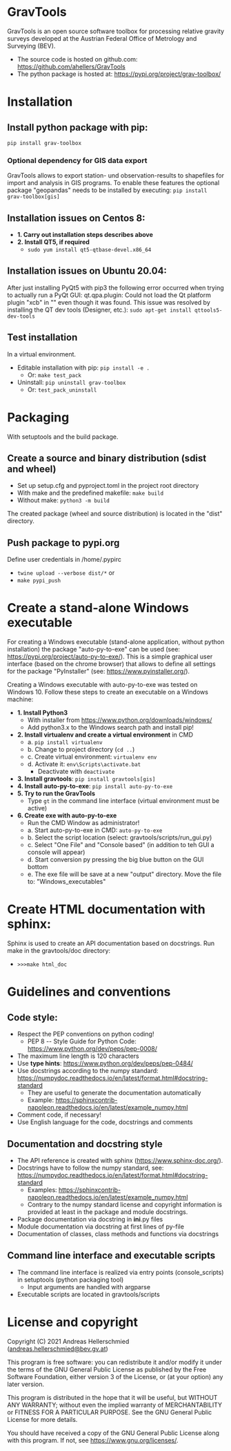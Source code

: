# GravTools
GravTools is an open source software toolbox for processing relative gravity surveys developed at the Austrian
Federal Office of Metrology and Surveying (BEV).  

 - The source code is hosted on github.com: https://github.com/ahellers/GravTools
 - The python package is hosted at: https://pypi.org/project/grav-toolbox/

# Installation

## Install python package with pip:
`pip install grav-toolbox`

### Optional dependency for GIS data export
GravTools allows to export station- und observation-results to shapefiles for import and analysis in GIS programs.
To enable these features the optional package "geopandas" needs to be installed by executing:
`pip install grav-toolbox[gis]`
 
## Installation issues on Centos 8:
* **1. Carry out installation steps describes above** 
* **2. Install QT5, if required**
  * `sudo yum install qt5-qtbase-devel.x86_64`
  
## Installation issues on Ubuntu 20.04:
After just installing PyQt5 with pip3 the following error occurred when trying to actually run a PyQt GUI: qt.qpa.plugin: Could not load the Qt platform plugin "xcb" in "" even though it was found.
This issue was resolved by installing the QT dev tools (Designer, etc.): 
`sudo apt-get install qttools5-dev-tools`

## Test installation
In a virtual environment.

* Editable installation with pip: `pip install -e .`
  * Or: `make test_pack`
* Uninstall: `pip uninstall grav-toolbox`
  * Or: `test_pack_uninstall`

# Packaging
With setuptools and the build package.

## Create a source and binary distribution (sdist and wheel)
* Set up setup.cfg and pyproject.toml in the project root directory
* With make and the predefined makefile: `make build`
* Without make: `python3 -m build`

The created package (wheel and source distribution) is located in the "dist" directory.

## Push package to pypi.org
Define user credentials in /home/.pypirc

* `twine upload --verbose dist/*` or
* `make pypi_push`


# Create a stand-alone Windows executable
For creating a Windows executable (stand-alone application, without python installation) the 
package "auto-py-to-exe" can be used (see: https://pypi.org/project/auto-py-to-exe/). This is a 
simple graphical user interface (based on the chrome browser) that allows to define all settings 
for the package "PyInstaller" (see: https://www.pyinstaller.org/). 

Creating a Windows executable with auto-py-to-exe was tested on Windows 10. 
Follow these steps to create an executable on a Windows machine:
* **1. Install Python3**
  * With installer from https://www.python.org/downloads/windows/
  * Add python3.x to the Windows search path and install pip!
* **2. Install virtualenv and create a virtual environment** in CMD
  * a. `pip install virtualenv`
  * b. Change to project directory (`cd ..`)
  * c. Create virtual environment: `virtualenv env`
  * d. Activate it: `env\Scripts\activate.bat`
    * Deactivate with `deactivate`
* **3. Install gravtools**: `pip install gravtools[gis]`
* **4. Install auto-py-to-exe**: `pip install auto-py-to-exe`
* **5. Try to run the GravTools**
  * Type `gt` in the command line interface (virtual environment must be active)
* **6. Create exe with auto-py-to-exe**
  * Run the CMD Window as administrator!
  * a. Start auto-py-to-exe in CMD: `auto-py-to-exe`
  * b. Select the script location (select: gravtools/scripts/run_gui.py)
  * c. Select "One File" and "Console based" (in addition to teh GUI a console will appear)
  * d. Start conversion py pressing the big blue button on the GUI bottom
  * e. The exe file will be save at a new "output" directory. Move the file to: "Windows_executables"

# Create HTML documentation with sphinx:
Sphinx is used to create an API documentation based on docstrings. Run make in the gravtools/doc directory: 
* `>>>make html_doc`

# Guidelines and conventions

## Code style:
* Respect the PEP conventions on python coding!
  * PEP 8 -- Style Guide for Python Code: https://www.python.org/dev/peps/pep-0008/
* The maximum line length is 120 characters
* Use **type hints**: https://www.python.org/dev/peps/pep-0484/
* Use docstrings according to the numpy standard: https://numpydoc.readthedocs.io/en/latest/format.html#docstring-standard
  * They are useful to generate the documentation automatically
  * Example: https://sphinxcontrib-napoleon.readthedocs.io/en/latest/example_numpy.html
* Comment code, if necessary!
* Use English language for the code, docstrings and comments

## Documentation and docstring style
* The API reference is created with sphinx (https://www.sphinx-doc.org/).
* Docstrings have to follow the numpy standard, see: https://numpydoc.readthedocs.io/en/latest/format.html#docstring-standard
  * Examples: https://sphinxcontrib-napoleon.readthedocs.io/en/latest/example_numpy.html
  * Contrary to the numpy standard license and copyright information is provided at least in the package and module docstrings.
* Package documentation via docstring in __ini__.py files
* Module documentation via docstring at first lines of py-file
* Documentation of classes, class methods and functions via docstrings
  
## Command line interface and executable scripts
* The command line interface is realized via entry points (console_scripts) in setuptools (python packaging tool)
  * Input arguments are handled with argparse
* Executable scripts are located in gravtools/scripts
  

# License and copyright

Copyright (C) 2021  Andreas Hellerschmied (<andreas.hellerschmied@bev.gv.at>)

This program is free software: you can redistribute it and/or modify
it under the terms of the GNU General Public License as published by
the Free Software Foundation, either version 3 of the License, or
(at your option) any later version.

This program is distributed in the hope that it will be useful,
but WITHOUT ANY WARRANTY; without even the implied warranty of
MERCHANTABILITY or FITNESS FOR A PARTICULAR PURPOSE.  See the
GNU General Public License for more details.

You should have received a copy of the GNU General Public License
along with this program.  If not, see <https://www.gnu.org/licenses/>.


